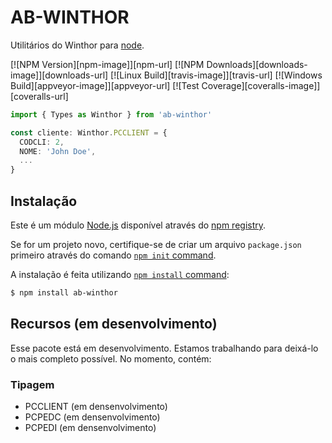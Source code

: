 # AB-WINTHOR

  Utilitários do Winthor para [node](http://nodejs.org).
  
  [![NPM Version][npm-image]][npm-url]
  [![NPM Downloads][downloads-image]][downloads-url]
  [![Linux Build][travis-image]][travis-url]
  [![Windows Build][appveyor-image]][appveyor-url]
  [![Test Coverage][coveralls-image]][coveralls-url]


```ts
import { Types as Winthor } from 'ab-winthor'

const cliente: Winthor.PCCLIENT = {
  CODCLI: 2,
  NOME: 'John Doe',
  ...
}
```

## Instalação

Este é um módulo [Node.js](https://nodejs.org/en/) disponível através do [npm registry](https://www.npmjs.com/).

Se for um projeto novo, certifique-se de criar um arquivo `package.json` primeiro através do comando [`npm init` command](https://docs.npmjs.com/creating-a-package-json-file).

A instalação é feita utilizando 
[`npm install` command](https://docs.npmjs.com/getting-started/installing-npm-packages-locally):

```bash
$ npm install ab-winthor
```

## Recursos (em desenvolvimento)

Esse pacote está em desenvolvimento. Estamos trabalhando para deixá-lo o mais completo possível. No momento, contém:

### Tipagem

* PCCLIENT (em densenvolvimento)
* PCPEDC (em densenvolvimento)
* PCPEDI (em densenvolvimento)
